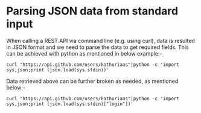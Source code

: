 # Parsing JSON data from standard input

When calling a REST API via command line (e.g. using curl), data is resulted in JSON format and we need to parse the data to get required fields. This can be achieved with python as mentioned in below example:-

```shell
curl "https://api.github.com/users/kathuriaas"|python -c 'import sys,json;print (json.load(sys.stdin))'
```

Data retrieved above can be further broken as needed, as mentioned below:-

```shell
curl "https://api.github.com/users/kathuriaas"|python -c 'import sys,json;print (json.load(sys.stdin)["login"])'
```
